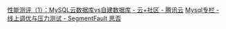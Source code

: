 [性能测评（1）：MySQL云数据库vs自建数据库 \- 云\+社区 \- 腾讯云](https://cloud.tencent.com/developer/article/1380867)
[Mysql专栏 \- 线上调优与压力测试 \- SegmentFault 思否](https://segmentfault.com/a/1190000040590593?utm_source=pocket_mylist)